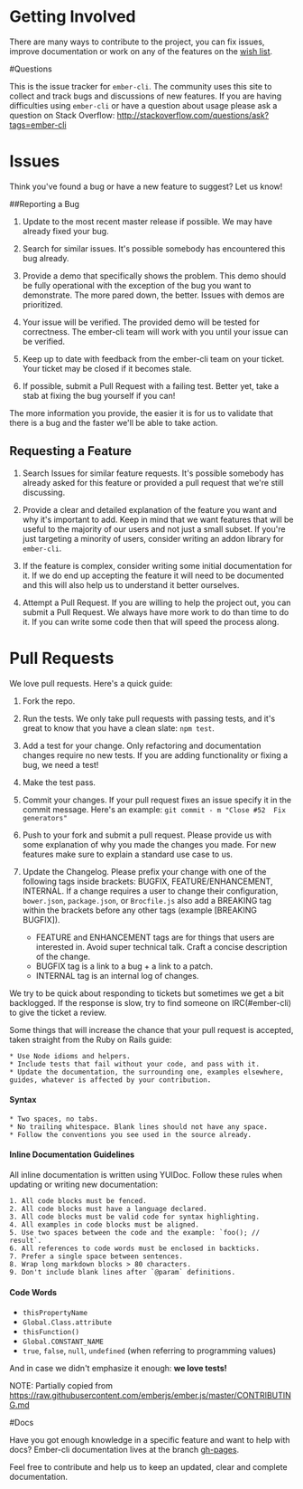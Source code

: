 # Getting Involved

There are many ways to contribute to the project, you can fix issues,
improve documentation or work on any of the features on the
[wish list](https://github.com/stefanpenner/ember-cli/wiki/Wish-List).

#Questions

This is the issue tracker for `ember-cli`. The community uses this site
to collect and track bugs and discussions of new features. If you are
having difficulties using `ember-cli` or have a question about usage
please ask a question on Stack Overflow: http://stackoverflow.com/questions/ask?tags=ember-cli

# Issues

Think you've found a bug or have a new feature to suggest? Let us know!

##Reporting a Bug

1. Update to the most recent master release if possible. We may have already fixed your bug.

2. Search for similar issues. It's possible somebody has encountered this bug already.

3. Provide a demo that specifically shows the problem. This demo
should be fully operational with the exception of the bug you want to
demonstrate. The more pared down, the better. Issues with demos are
prioritized.

4. Your issue will be verified. The provided demo will be tested for
correctness. The ember-cli team will work with you until your issue can
be verified.

5. Keep up to date with feedback from the ember-cli team on your ticket. Your
ticket may be closed if it becomes stale.

6. If possible, submit a Pull Request with a failing test. Better yet, take
a stab at fixing the bug yourself if you can!

The more information you provide, the easier it is for us to validate that
there is a bug and the faster we'll be able to take action.

## Requesting a Feature

1. Search Issues for similar feature requests. It's possible somebody has already asked
for this feature or provided a pull request that we're still discussing.

2. Provide a clear and detailed explanation of the feature you want and
why it's important to add. Keep in mind that we want features that
will be useful to the majority of our users and not just a small
subset. If you're just targeting a minority of users, consider writing
an addon library for `ember-cli`.

3. If the feature is complex, consider writing some initial documentation
for it. If we do end up accepting the feature it will need to be documented and
this will also help us to understand it better ourselves.

4. Attempt a Pull Request. If you are willing to help the project out,
you can submit a Pull Request. We always have more work to do than
time to do it. If you can write some code then that will speed the
process along.

# Pull Requests

We love pull requests. Here's a quick guide:

1. Fork the repo.

2. Run the tests. We only take pull requests with passing tests, and it's great
to know that you have a clean slate: `npm test`.

3. Add a test for your change. Only refactoring and documentation changes
require no new tests. If you are adding functionality or fixing a bug, we need
a test!

4. Make the test pass.

5. Commit your changes. If your pull request fixes an issue specify it in the commit message. Here's an example: `git commit - m "Close #52  Fix generators"`

6. Push to your fork and submit a pull request. Please provide us with some
explanation of why you made the changes you made. For new features make sure to
explain a standard use case to us.

7. Update the Changelog. Please prefix your change with one of the
following tags inside brackets: BUGFIX, FEATURE/ENHANCEMENT, INTERNAL. If a
change requires a user to change their configuration, `bower.json`, `package.json`,
or `Brocfile.js` also add a BREAKING tag within the brackets before any other tags (example [BREAKING BUGFIX]).

    - FEATURE and ENHANCEMENT tags are for things that users are interested in. Avoid super technical talk. Craft a concise description of the change.
    - BUGFIX tag is a link to a bug + a link to a patch.
    - INTERNAL tag is an internal log of changes.

We try to be quick about responding to tickets but sometimes we get a bit
backlogged. If the response is slow, try to find someone on IRC(#ember-cli) to
give the ticket a review.

Some things that will increase the chance that your pull request is accepted,
taken straight from the Ruby on Rails guide:

    * Use Node idioms and helpers.
    * Include tests that fail without your code, and pass with it.
    * Update the documentation, the surrounding one, examples elsewhere, guides, whatever is affected by your contribution.

#### Syntax ####

    * Two spaces, no tabs.
    * No trailing whitespace. Blank lines should not have any space.
    * Follow the conventions you see used in the source already.

#### Inline Documentation Guidelines ####

All inline documentation is written using YUIDoc. Follow these rules when updating or writing new documentation:

    1. All code blocks must be fenced.
    2. All code blocks must have a language declared.
    3. All code blocks must be valid code for syntax highlighting.
    4. All examples in code blocks must be aligned.
    5. Use two spaces between the code and the example: `foo(); // result`.
    6. All references to code words must be enclosed in backticks.
    7. Prefer a single space between sentences.
    8. Wrap long markdown blocks > 80 characters.
    9. Don't include blank lines after `@param` definitions.

#### Code Words ####

* `thisPropertyName`
* `Global.Class.attribute`
* `thisFunction()`
* `Global.CONSTANT_NAME`
* `true`, `false`, `null`, `undefined` (when referring to programming values)

And in case we didn't emphasize it enough: **we love tests!**

NOTE: Partially copied from https://raw.githubusercontent.com/emberjs/ember.js/master/CONTRIBUTING.md

#Docs

Have you got enough knowledge in a specific feature and want to help with docs? Ember-cli documentation
lives at the branch [gh-pages](https://github.com/stefanpenner/ember-cli/tree/gh-pages).

Feel free to contribute and help us to keep an updated, clear and complete documentation.
